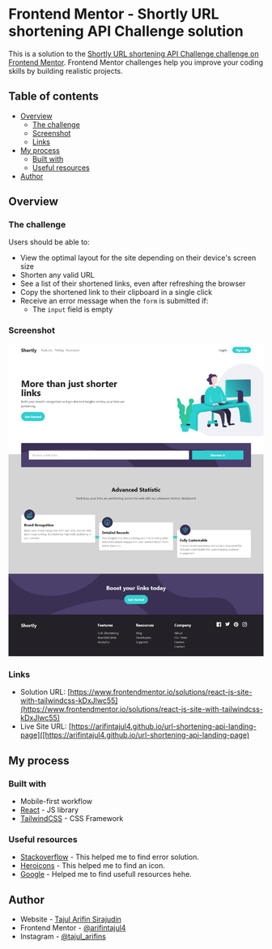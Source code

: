 # Frontend Mentor - Shortly URL shortening API Challenge solution

This is a solution to the [Shortly URL shortening API Challenge challenge on Frontend Mentor](https://www.frontendmentor.io/challenges/url-shortening-api-landing-page-2ce3ob-G). Frontend Mentor challenges help you improve your coding skills by building realistic projects.

## Table of contents

-   [Overview](#overview)
    -   [The challenge](#the-challenge)
    -   [Screenshot](#screenshot)
    -   [Links](#links)
-   [My process](#my-process)
    -   [Built with](#built-with)
    -   [Useful resources](#useful-resources)
-   [Author](#author)

## Overview

### The challenge

Users should be able to:

-   View the optimal layout for the site depending on their device's screen size
-   Shorten any valid URL
-   See a list of their shortened links, even after refreshing the browser
-   Copy the shortened link to their clipboard in a single click
-   Receive an error message when the `form` is submitted if:
    -   The `input` field is empty

### Screenshot

![](./screenshot.png)

### Links

-   Solution URL: [https://www.frontendmentor.io/solutions/react-js-site-with-tailwindcss-kDxJlwc55](https://www.frontendmentor.io/solutions/react-js-site-with-tailwindcss-kDxJlwc55)
-   Live Site URL: [https://arifintajul4.github.io/url-shortening-api-landing-page]([https://arifintajul4.github.io/url-shortening-api-landing-page)

## My process

### Built with

-   Mobile-first workflow
-   [React](https://reactjs.org/) - JS library
-   [TailwindCSS](https://tailwindcss.com/) - CSS Framework

### Useful resources

-   [Stackoverflow](https://stackoverflow.com/) - This helped me to find error solution.
-   [Heroicons](https://heroicons.com/) - This helped me to find an icon.
-   [Google](https://www.google.com) - Helped me to find usefull resources hehe.

## Author

-   Website - [Tajul Arifin Sirajudin](https://www.tajul.my.id)
-   Frontend Mentor - [@arifintajul4](https://www.frontendmentor.io/profile/arifintajul4)
-   Instagram - [@tajul_arifins](https://www.instagram.com/tajul_arifins)
